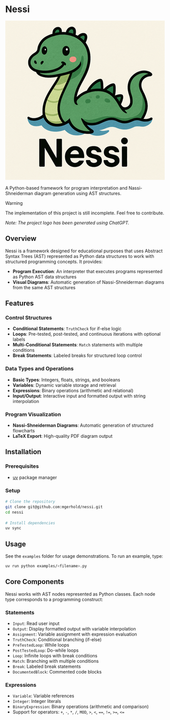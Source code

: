 # Nessi

![Nessi Logo](assets/logo.png)

A Python-based framework for program interpretation and Nassi-Shneiderman diagram generation using AST structures.

> [!WARNING]
> The implementation of this project is still incomplete. Feel free to contribute.

*Note: The project logo has been generated using ChatGPT.*

## Overview

Nessi is a framework designed for educational purposes that uses Abstract Syntax Trees (AST) represented as Python data structures to work with structured programming concepts. It provides:

- **Program Execution**: An interpreter that executes programs represented as Python AST data structures
- **Visual Diagrams**: Automatic generation of Nassi-Shneiderman diagrams from the same AST structures

## Features

### Control Structures

- **Conditional Statements**: `TruthCheck` for if-else logic
- **Loops**: Pre-tested, post-tested, and continuous iterations with optional labels
- **Multi-Conditional Statements**: `Match` statements with multiple conditions
- **Break Statements**: Labeled breaks for structured loop control

### Data Types and Operations

- **Basic Types**: Integers, floats, strings, and booleans
- **Variables**: Dynamic variable storage and retrieval
- **Expressions**: Binary operations (arithmetic and relational)
- **Input/Output**: Interactive input and formatted output with string interpolation

### Program Visualization

- **Nassi-Shneiderman Diagrams**: Automatic generation of structured flowcharts
- **LaTeX Export**: High-quality PDF diagram output

## Installation

### Prerequisites

- [uv](https://docs.astral.sh/uv/) package manager

### Setup

```bash
# Clone the repository
git clone git@github.com:mgerhold/nessi.git
cd nessi

# Install dependencies
uv sync
```

## Usage

See the `examples` folder for usage demonstrations. To run an example, type:

```bash
uv run python examples/<filename>.py
```

## Core Components

Nessi works with AST nodes represented as Python classes. Each node type corresponds to a programming construct:

### Statements

- `Input`: Read user input
- `Output`: Display formatted output with variable interpolation
- `Assignment`: Variable assignment with expression evaluation
- `TruthCheck`: Conditional branching (if-else)
- `PreTestedLoop`: While loops
- `PostTestedLoop`: Do-while loops
- `Loop`: Infinite loops with break conditions
- `Match`: Branching with multiple conditions
- `Break`: Labeled break statements
- `DocumentedBlock`: Commented code blocks

### Expressions

- `Variable`: Variable references
- `Integer`: Integer literals
- `BinaryExpression`: Binary operations (arithmetic and comparison)
- Support for operators: `+`, `-`, `*`, `/`, `MOD`, `>`, `<`, `==`, `!=`, `>=`, `<=`
